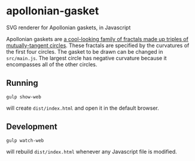 # apollonian-gasket
SVG renderer for Apollonian gaskets, in Javascript

Apollonian gaskets are [a cool-looking family of fractals made up triples of mutually-tangent circles][1]. These fractals are specified by the curvatures of the first four circles. The gasket to be drawn can be changed in `src/main.js`. The largest circle has negative curvature because it encompasses all of the other circles.

## Running
```
gulp show-web
```
will create `dist/index.html` and open it in the default browser.

## Development
```
gulp watch-web
```
will rebuild `dist/index.html` whenever any Javascript file is modified.

[1]: https://en.wikipedia.org/wiki/Apollonian_gasket "Apollonian gasket"
